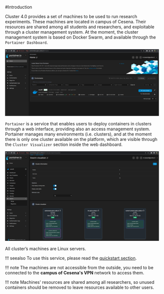 #Introduction

Cluster 4.0 provides a set of machines to be used to run research experiments. 
These machines are located in campus of Cesena.
Their resources are shared among all students and researchers, and exploitable through a cluster management system.
At the moment, the cluster management system is based on Docker Swarm, and available through the `Portainer Dashboard`. 

![](./images/portainer_environments.png)

`Portainer` is a service that enables users to deploy containers in clusters through a web interface, providing also an access management system. Portainer manages many environments (i.e. clusters), and at the moment there is only one cluster available on the platform, which are visible through the `Cluster Visualizer` section inside the web dashboard.

![](./images/cluster-nodes.png)

All cluster’s machines are Linux servers.

!!! seealso
    To use this service, please read the [quickstart section](./quickstart.md).

!!! note
    The machines are not accessible from the outside, you need to be connected to the **campus of Cesena's VPN** network to access them.

!!! note
    Machines' resources are shared among all researchers, so unused containers should be removed to leave resources available to other users.
